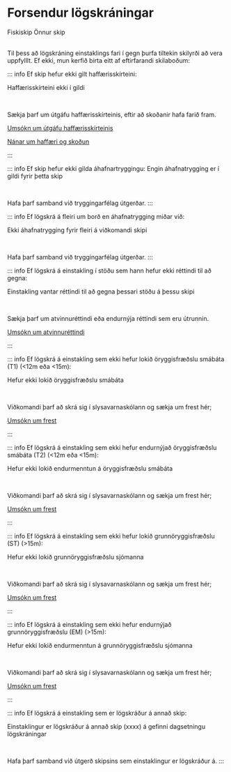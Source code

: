 # Forsendur lögskráningar

<span class="badge yellow">Fiskiskip</span>
<span class="badge blue ml-3">Önnur skip</span>

<br/>
Til þess að lögskráning einstaklings fari í gegn þurfa tiltekin skilyrði að vera uppfylllt. Ef ekki, mun kerfið birta eitt af eftirfarandi skilaboðum:

<br/>

::: info Ef skip hefur ekki gilt haffærisskírteini:

<span class="badge yellow">Haffærisskírteini ekki í gildi</span>

<br/>

Sækja þarf um útgáfu haffærisskírteinis, eftir að skoðanir hafa farið fram.

[Umsókn um útgáfu haffærisskírteinis](https://eydublod.samgongustofa.is/20635888850250541156)

[Nánar um haffæri og skoðun](https://www.samgongustofa.is/siglingar/krofur-til-skipa/haffaeri-og-skodun)

:::


::: info Ef skip hefur ekki gilda áhafnartryggingu:
<span class="badge yellow">Engin áhafnatrygging er í gildi fyrir þetta skip</span>

<br/>

Hafa þarf samband við tryggingarfélag útgerðar.
:::


::: info Ef lögskrá á fleiri um borð en áhafnatrygging miðar við:

<span class="badge yellow">Ekki áhafnatrygging fyrir fleiri á viðkomandi skipi</span>

<br/>

Hafa þarf samband við tryggingarfélag útgerðar.
:::



::: info Ef lögskrá á einstakling í stöðu sem hann hefur ekki réttindi til að gegna:

<span class="badge yellow">Einstakling vantar réttindi til að gegna þessari stöðu á þessu skipi
</span>

<br/>

Sækja þarf um atvinnuréttindi eða endurnýja réttindi sem eru útrunnin.

[Umsókn um atvinnuréttindi](https://innskraning.island.is/?id=eydubl.samgongustofa.is&Au-thID=e1311348-7944-4ac2-a938-4a4aefaa7244)

:::


::: info Ef lögskrá á einstakling sem ekki hefur lokið öryggisfræðslu smábáta (T1) (<12m eða <15m):

<span class="badge yellow">Hefur ekki lokið öryggisfræðslu smábáta</span>

<br/>

Viðkomandi þarf að skrá sig í slysavarnaskólann og sækja um frest hér;

[Umsókn um frest](https://eydublod.samgongustofa.is/26635894123012325331)

:::


::: info Ef lögskrá á einstakling sem ekki hefur endurnýjað öryggisfræðslu smábáta (T2) (<12m eða <15m):

<span class="badge yellow">Hefur ekki lokið endurmenntun á öryggisfræðslu smábáta</span>

<br/>

Viðkomandi þarf að skrá sig í slysavarnaskólann og sækja um frest hér;

[Umsókn um frest](https://eydublod.samgongustofa.is/26635894123012325331)

:::



::: info Ef lögskrá á einstakling sem ekki hefur lokið grunnöryggisfræðslu (ST) (>15m):

<span class="badge yellow">Hefur ekki lokið grunnöryggisfræðslu sjómanna</span>

<br/>

Viðkomandi þarf að skrá sig í slysavarnaskólann og sækja um frest hér;

[Umsókn um frest](https://eydublod.samgongustofa.is/26635894123012325331)

:::



::: info Ef lögskrá á einstakling sem ekki hefur endurnýjað grunnöryggisfræðslu (EM) (>15m):

<span class="badge yellow">Hefur ekki lokið endurmenntun á grunnöryggisfræðslu sjómanna</span>

<br/>

Viðkomandi þarf að skrá sig í slysavarnaskólann og sækja um frest hér;

[Umsókn um frest](https://eydublod.samgongustofa.is/26635894123012325331)

:::



::: info Ef lögskrá á einstakling sem er lögskráður á annað skip:

<span class="badge yellow">Einstaklingur er lögskráður á annað skip (xxxx) á gefinni dagsetningu lögskráningar</span>

<br/>

Hafa þarf samband við útgerð skipsins sem einstaklingur er lögskráður á.
:::
